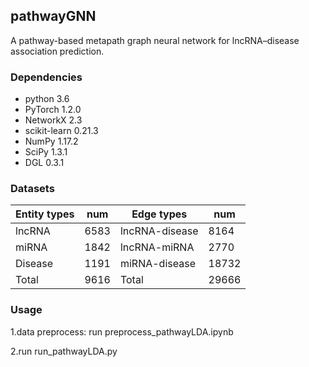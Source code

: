 ## pathwayGNN

A pathway-based metapath graph neural network for lncRNA–disease association prediction.

### Dependencies

* python 3.6
* PyTorch 1.2.0
* NetworkX 2.3
* scikit-learn 0.21.3
* NumPy 1.17.2
* SciPy 1.3.1
* DGL 0.3.1



### Datasets

| Entity types | num  | Edge types     | num   |
| ------------ | ---- | -------------- | ----- |
| lncRNA       | 6583 | lncRNA-disease | 8164  |
| miRNA        | 1842 | lncRNA-miRNA   | 2770  |
| Disease      | 1191 | miRNA-disease  | 18732 |
| Total        | 9616 | Total          | 29666 |

### Usage



1.data preprocess: run preprocess_pathwayLDA.ipynb



2.run run_pathwayLDA.py  